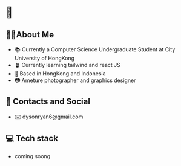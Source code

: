 <h1>👋</h1>

<h2>🚶‍♂️About Me</h2>
<div>
  <ul>
    <li>📚 Currently a Computer Science Undergraduate Student at City University of HongKong</li>
    <li>🪴 Currently learning tailwind and react JS</li>
    <li>📌 Based in HongKong and Indonesia</li>
    <li>📷 Ameture photographer and graphics designer</li>
  </ul>
</div>

<h2>🤝 Contacts and Social</h2>
<div>
  <ul>
    <li>✉️ dysonryan6@gmail.com</li>
  </ul>
</div>

<h2>💻 Tech stack</h2>
<div>
  <ul>
    <li>coming soong</li>
  </ul>
</div>
<!--
**RyanDyson/RyanDyson** is a ✨ _special_ ✨ repository because its `README.md` (this file) appears on your GitHub profile.

Here are some ideas to get you started:

- 🔭 I’m currently working on ...
- 🌱 I’m currently learning ...
- 👯 I’m looking to collaborate on ...
- 🤔 I’m looking for help with ...
- 💬 Ask me about ...
- 📫 How to reach me: ...
- 😄 Pronouns: ...
- ⚡ Fun fact: ...
-->

